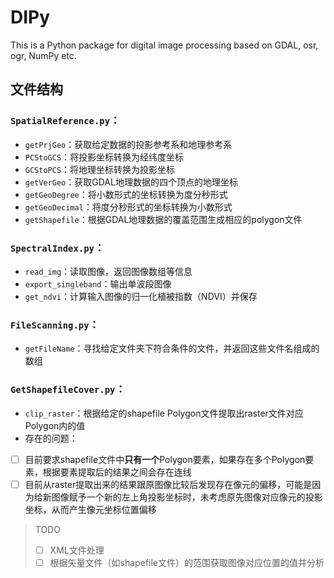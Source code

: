# DIPy
This is a Python package for digital image processing based on GDAL, osr, ogr, NumPy etc.

## 文件结构
### `SpatialReference.py`：
  * `getPrjGeo`：获取给定数据的投影参考系和地理参考系 
  * `PCStoGCS`：将投影坐标转换为经纬度坐标 
  * `GCStoPCS`：将地理坐标转换为投影坐标
  * `getVerGeo`：获取GDAL地理数据的四个顶点的地理坐标
  * `getGeoDegree`：将小数形式的坐标转换为度分秒形式
  * `getGeoDecimal`：将度分秒形式的坐标转换为小数形式
  * `getShapefile`：根据GDAL地理数据的覆盖范围生成相应的polygon文件
  
### `SpectralIndex.py`：
  * `read_img`：读取图像，返回图像数组等信息
  * `export_singleband`：输出单波段图像
  * `get_ndvi`：计算输入图像的归一化植被指数（NDVI）并保存
  
### `FileScanning.py`：
  * `getFileName`：寻找给定文件夹下符合条件的文件，并返回这些文件名组成的数组

### `GetShapefileCover.py`：
  * `clip_raster`：根据给定的shapefile Polygon文件提取出raster文件对应Polygon内的值
  *  存在的问题：
  - [ ] 目前要求shapefile文件中**只有一个**Polygon要素，如果存在多个Polygon要素，根据要素提取后的结果之间会存在连线
  - [ ] 目前从raster提取出来的结果跟原图像比较后发现存在像元的偏移，可能是因为给新图像赋予一个新的左上角投影坐标时，未考虑原先图像对应像元的投影坐标，从而产生像元坐标位置偏移
  
> TODO
> - [ ] XML文件处理
> - [ ] 根据矢量文件（如shapefile文件）的范围获取图像对应位置的值并分析
